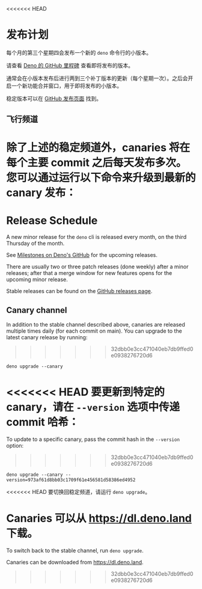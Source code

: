 <<<<<<< HEAD
# 发布计划

每个月的第三个星期四会发布一个新的 `deno` 命令行的小版本。

请查看 [Deno 的 GitHub 里程碑](https://github.com/denoland/deno/milestones)
查看即将发布的版本。

通常会在小版本发布后进行两到三个补丁版本的更新（每个星期一次）。之后会开启一个新功能合并窗口，用于即将发布的小版本。

稳定版本可以在 [GitHub 发布页面](https://github.com/denoland/deno/releases)
找到。

## 飞行频道

除了上述的稳定频道外，canaries 将在每个主要 commit
之后每天发布多次。您可以通过运行以下命令来升级到最新的 canary 发布：
=======
# Release Schedule

A new minor release for the `deno` cli is released every month, on the third
Thursday of the month.

See [Milestones on Deno's GitHub](https://github.com/denoland/deno/milestones)
for the upcoming releases.

There are usually two or three patch releases (done weekly) after a minor
releases; after that a merge window for new features opens for the upcoming
minor release.

Stable releases can be found on the
[GitHub releases page](https://github.com/denoland/deno/releases).

## Canary channel

In addition to the stable channel described above, canaries are released
multiple times daily (for each commit on main). You can upgrade to the latest
canary release by running:
>>>>>>> 32dbb0e3cc471040eb7db9ffed0e0938276720d6

```
deno upgrade --canary
```

<<<<<<< HEAD
要更新到特定的 canary，请在 `--version` 选项中传递 commit 哈希：
=======
To update to a specific canary, pass the commit hash in the `--version` option:
>>>>>>> 32dbb0e3cc471040eb7db9ffed0e0938276720d6

```
deno upgrade --canary --version=973af61d8bb03c1709f61e456581d58386ed4952
```

<<<<<<< HEAD
要切换回稳定频道，请运行 `deno upgrade`。

Canaries 可以从 https://dl.deno.land 下载。
=======
To switch back to the stable channel, run `deno upgrade`.

Canaries can be downloaded from https://dl.deno.land.
>>>>>>> 32dbb0e3cc471040eb7db9ffed0e0938276720d6
